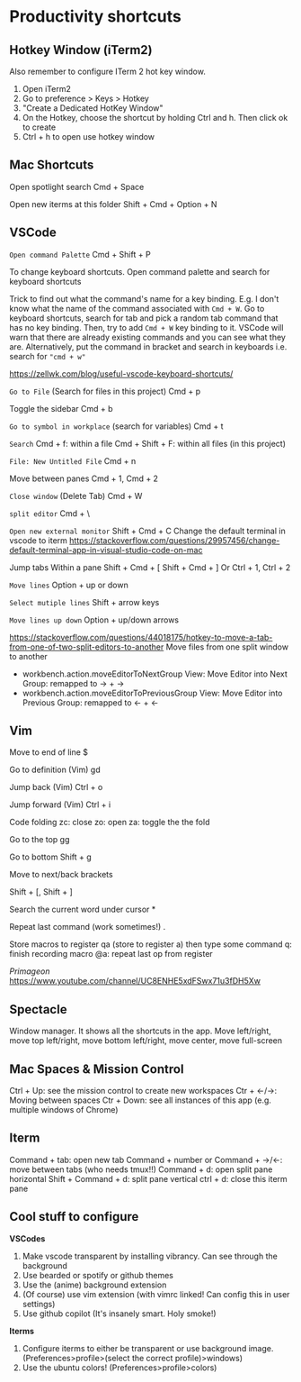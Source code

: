 # Productivity shortcuts

## Hotkey Window (iTerm2)

Also remember to configure ITerm 2 hot key window.
1. Open iTerm2
2. Go to preference > Keys > Hotkey
3. "Create a Dedicated HotKey Window"
4. On the Hotkey, choose the shortcut by holding Ctrl and h. Then click ok to create
5. Ctrl + h to open use hotkey window

## Mac Shortcuts

Open spotlight search
Cmd + Space

Open new iterms at this folder
Shift + Cmd + Option + N

## VSCode

`Open command Palette`
Cmd + Shift + P

To change keyboard shortcuts. Open command palette and search for keyboard shortcuts

Trick to find out what the command's name for a key binding. E.g. I don't know what the name of the command associated with `Cmd + W`. Go to keyboard shortcuts, search for tab and pick a random tab command that has no key binding. Then, try to add `Cmd + W` key binding to it. VSCode will warn that there are already existing commands and you can see what they are. Alternatively, put the command in bracket and search in keyboards i.e. search for `"cmd + w"`


https://zellwk.com/blog/useful-vscode-keyboard-shortcuts/

`Go to File` (Search for files in this project)
Cmd + p


Toggle the sidebar
Cmd + b

`Go to symbol in workplace` (search for variables)
Cmd + t

`Search`
Cmd + f: within a file
Cmd + Shift + F: within all files (in this project)


`File: New Untitled File`
Cmd + n

Move between panes
Cmd + 1, Cmd + 2

`Close window` (Delete Tab)
Cmd + W

`split editor`
Cmd + \

`Open new external monitor`
Shift + Cmd + C
Change the default terminal in vscode to iterm
https://stackoverflow.com/questions/29957456/change-default-terminal-app-in-visual-studio-code-on-mac


Jump tabs Within a pane
Shift + Cmd + [
Shift + Cmd + ]
Or
Ctrl + 1, Ctrl + 2

`Move lines`
Option + up or down

`Select mutiple lines`
Shift + arrow keys

`Move lines up down`
Option + up/down arrows

https://stackoverflow.com/questions/44018175/hotkey-to-move-a-tab-from-one-of-two-split-editors-to-another
Move files from one split window to another
- workbench.action.moveEditorToNextGroup View: Move Editor into Next Group:
  remapped to -> + ->
- workbench.action.moveEditorToPreviousGroup View: Move Editor into Previous Group: remapped to <- + <-



## Vim
Move to end of line
$

Go to definition (Vim)
gd

Jump back (Vim)
Ctrl + o

Jump forward (Vim)
Ctrl + i


Code folding
zc: close
zo: open
za: toggle the the fold


Go to the top
gg

Go to bottom
Shift + g

Move to next/back brackets

Shift + [, Shift + ]

Search the current word under cursor
*

Repeat last command (work sometimes!)
.

Store macros to register
qa (store to register a)
then type some command
q: finish recording macro
@a: repeat last op from register

_Primageon_
https://www.youtube.com/channel/UC8ENHE5xdFSwx71u3fDH5Xw

## Spectacle
Window manager. 
It shows all the shortcuts in the app. 
Move left/right, move top left/right, move bottom left/right, move center, move full-screen

## Mac Spaces & Mission Control

Ctrl + Up: see the mission control to create new workspaces
Ctr + <-/->: Moving between spaces
Ctr + Down: see all instances of this app (e.g. multiple windows of Chrome)

## Iterm
Command + tab: open new tab
Command + number or Command + ->/<-: move between tabs
(who needs tmux!!)
Command + d: open split pane horizontal
Shift + Command + d: split pane vertical
ctrl + d: close this iterm pane

## Cool stuff to configure

__VSCodes__
1. Make vscode transparent by installing vibrancy. Can see through the background
2. Use bearded or spotify or github themes 
3. Use the (anime) background extension 
4. (Of course) use vim extension (with vimrc linked! Can config this in user settings)
5. Use github copilot (It's insanely smart. Holy smoke!)

__Iterms__
1. Configure iterms to either be transparent or use background image. (Preferences>profile>(select the correct profile)>windows)
2. Use the ubuntu colors! (Preferences>profile>colors)
